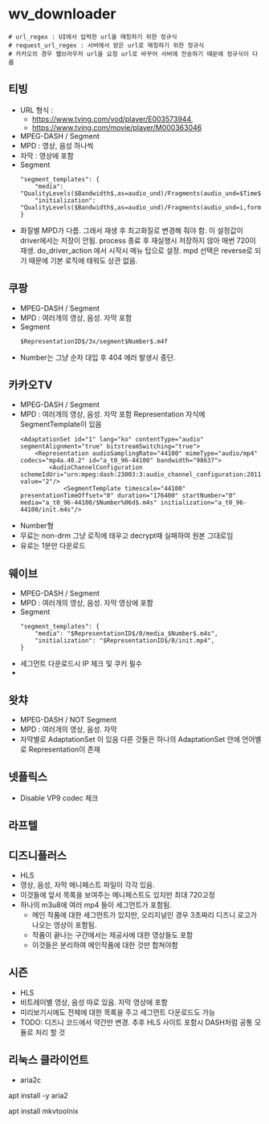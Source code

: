 # wv_downloader

    # url_regex : UI에서 입력한 url을 매칭하기 위한 정규식
    # request_url_regex : 서버에서 받은 url로 매칭하기 위한 정규식
    # 카카오의 경우 웹브라우저 url을 요청 url로 바꾸어 서버에 전송하기 때문에 정규식이 다름



## 티빙
  - URL 형식 : 
    - https://www.tving.com/vod/player/E003573944, 
    - https://www.tving.com/movie/player/M000363046
  - MPEG-DASH / Segment
  - MPD : 영상, 음성 하나씩
  - 자막 : 영상에 포함
  - Segment
    ```
    "segment_templates": {
        "media": "QualityLevels($Bandwidth$,as=audio_und)/Fragments(audio_und=$Time$,format=dash)",
        "initialization": "QualityLevels($Bandwidth$,as=audio_und)/Fragments(audio_und=i,format=dash)",
    }
    ```
  - 화질별 MPD가 다름. 그래서 재생 후 최고화질로 변경해 줘야 함.
    이 설정값이 driver에서는 저장이 안됨.
    process 종료 후 재실행시 저장하지 않아 매번 720이 재생. 
    do_driver_action 에서 시작시 메뉴 탑으로 설정.
    mpd 선택은 reverse로 되기 때문에 기본 로직에 태워도 상관 없음.



## 쿠팡
  - MPEG-DASH / Segment
  - MPD : 여러개의 영상, 음성. 자막 포함
  - Segment
     ```
     $RepresentationID$/3x/segment$Number$.m4f
     ```
  - Number는 그냥 순차 대입 후 404 에러 발생시 중단.


## 카카오TV
  - MPEG-DASH / Segment
  - MPD : 여러개의 영상, 음성. 자막 포함
    Representation 자식에 SegmentTemplate이 있음
    ```
    <AdaptationSet id="1" lang="ko" contentType="audio" segmentAlignment="true" bitstreamSwitching="true">
        <Representation audioSamplingRate="44100" mimeType="audio/mp4" codecs="mp4a.40.2" id="a_t0_96-44100" bandwidth="98637">
            <AudioChannelConfiguration schemeIdUri="urn:mpeg:dash:23003:3:audio_channel_configuration:2011" value="2"/>
                <SegmentTemplate timescale="44100" presentationTimeOffset="0" duration="176400" startNumber="0" media="a_t0_96-44100/$Number%06d$.m4s" initialization="a_t0_96-44100/init.m4s"/>
    ```
  - Number형
  - 무료는 non-drm 그냥 로직에 태우고 decrypt때 실패하여 원본 그대로임
  - 유로는 1분만 다운로드

  
## 웨이브
  - MPEG-DASH / Segment
  - MPD : 여러개의 영상, 음성. 자막 영상에 포함
  - Segment
    ```
    "segment_templates": {
        "media": "$RepresentationID$/0/media_$Number$.m4s",
        "initialization": "$RepresentationID$/0/init.mp4",
    }
    ```
  - 세그먼트 다운로드시 IP 체크 및 쿠키 필수
  - 


## 왓챠
  - MPEG-DASH / NOT Segment
  - MPD : 여러개의 영상, 음성. 자막
  - 자막별로 AdaptationSet 이 있음
    다른 것들은 하나의 AdaptationSet 안에 언어별로 Representation이 존재


## 넷플릭스
  - Disable VP9 codec 체크



## 라프텔

<SegmentTemplate timescale="30000" startNumber="1" media="video/avc1/2/seg-$Number$.m4s" initialization="video/avc1/2/init.mp4">

 <SegmentTemplate timescale="48000" startNumber="1" media="audio/mp4a/eng/seg-$Number$.m4s" initialization="audio/mp4a/eng/init.mp4">



## 디즈니플러스
  - HLS
  - 영상, 음성, 자막 메니페스트 파일이 각각 있음.
  - 이것들에 앞서 목록을 보여주는 메니페스트도 있지만 최대 720고정
  - 하나의 m3u8에 여러 mp4 들이 세그먼트가 포함됨.
    - 메인 작품에 대한 세그먼트가 있지만, 오리지널인 경우 3초짜리 디즈니 로고가 나오는 영상이 포함됨.
    - 작품이 끝나는 구간에서는 제공사에 대한 영상들도 포함
    - 이것들은 분리하여 메인작품에 대한 것만 합쳐야함



## 시즌
  - HLS
  - 비트레이별 영상, 음성 따로 있음. 자막 영상에 포함
  - 미리보기시에도 전체에 대한 목록을 주고 세그먼트 다운로드도 가능
  - TODO: 디즈니 코드에서 약간만 변경. 추후 HLS 사이트 포함시 DASH처럼 공통 모듈로 처리 할 것






## 리눅스 클라이언트 
  - aria2c

  apt install -y aria2

  apt install mkvtoolnix